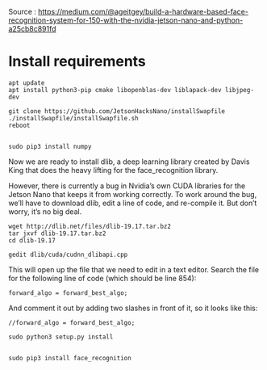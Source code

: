 Source : https://medium.com/@ageitgey/build-a-hardware-based-face-recognition-system-for-150-with-the-nvidia-jetson-nano-and-python-a25cb8c891fd

# Install requirements

	apt update
	apt install python3-pip cmake libopenblas-dev liblapack-dev libjpeg-dev

	git clone https://github.com/JetsonHacksNano/installSwapfile
	./installSwapfile/installSwapfile.sh
	reboot


	sudo pip3 install numpy

Now we are ready to install dlib, a deep learning library created by Davis King that does the heavy lifting for the face_recognition library.

However, there is currently a bug in Nvidia’s own CUDA libraries for the Jetson Nano that keeps it from working correctly. To work around the bug, we’ll have to download dlib, edit a line of code, and re-compile it. But don’t worry, it’s no big deal.

	wget http://dlib.net/files/dlib-19.17.tar.bz2
	tar jxvf dlib-19.17.tar.bz2
	cd dlib-19.17

	gedit dlib/cuda/cudnn_dlibapi.cpp

This will open up the file that we need to edit in a text editor. Search the file for the following line of code (which should be line 854):

	forward_algo = forward_best_algo;

And comment it out by adding two slashes in front of it, so it looks like this:

	//forward_algo = forward_best_algo;

	sudo python3 setup.py install


	sudo pip3 install face_recognition


